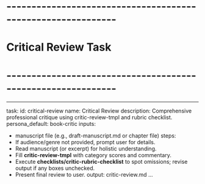 # ------------------------------------------------------------
# Critical Review Task
# ------------------------------------------------------------
---
task:
  id: critical-review
  name: Critical Review
  description: Comprehensive professional critique using critic-review-tmpl and rubric checklist.
  persona_default: book-critic
inputs:
  - manuscript file (e.g., draft-manuscript.md or chapter file)
steps:
  - If audience/genre not provided, prompt user for details.
  - Read manuscript (or excerpt) for holistic understanding.
  - Fill **critic-review-tmpl** with category scores and commentary.
  - Execute **checklists/critic-rubric-checklist** to spot omissions; revise output if any boxes unchecked.
  - Present final review to user.
output: critic-review.md
...
